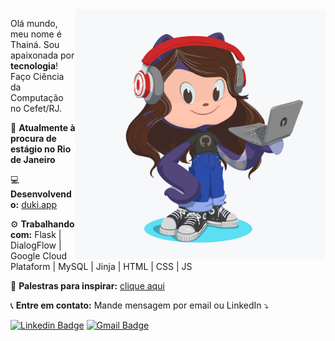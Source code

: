 <img src="https://github.com/thainapires/thainapires/blob/master/octocat_th.png?raw=true" min-width="400px" max-width="400px" width="400px" align="right" alt="Octocat">

<p align="left">
  Olá mundo, meu nome é Thainá. Sou apaixonada por <strong>tecnologia</strong>!<br>
  Faço Ciência da Computação no Cefet/RJ.
</p>

<p align="left">
💬 <strong>Atualmente à procura de estágio no Rio de Janeiro</strong>
</p>

<p align="left">
💻 <strong>Desenvolvendo:</strong> <a href="https://duki.app">duki.app</a>
</p>

<p align="left">
⚙️ <strong>Trabalhando com:</strong> Flask | DialogFlow | Google Cloud Plataform | MySQL | Jinja | HTML | CSS | JS
</p>

<p align="left">
🎤 <strong>Palestras para inspirar:</strong> <a href="https://bit.ly/3hhX9OY">clique aqui</a>
</p>

<p align="left">
📞 <strong>Entre em contato:</strong> Mande mensagem por email ou LinkedIn ⤵️
</p>

[![Linkedin Badge](https://img.shields.io/badge/-thainapires-blue?style=flat-square&logo=Linkedin&logoColor=white&link=https://www.linkedin.com/in/thainapires/)](https://www.linkedin.com/in/thainapires/)
[![Gmail Badge](https://img.shields.io/badge/-thainaspiress@gmail.com-c14438?style=flat-square&logo=Gmail&logoColor=white&link=mailto:thainaspiress@gmail.com)](mailto:thainaspiress@gmail.com)

